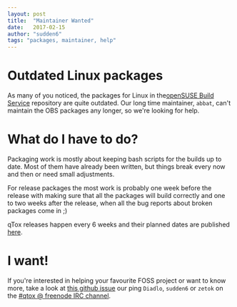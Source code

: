 ```yaml
---
layout: post
title:  "Maintainer Wanted"
date:   2017-02-15
author: "sudden6"
tags: "packages, maintainer, help"
---
```


# Outdated Linux packages

As many of you noticed, the packages for Linux in the[openSUSE Build Service]
repository are quite outdated. Our long time maintainer, `abbat`, can't
maintain the OBS packages any longer, so we're looking for help.

# What do I have to do?

Packaging work is mostly about keeping bash scripts for the builds up to date.
Most of them have already been written, but things break every now and then or
need small adjustments.

For release packages the most work is probably one week before the release
with making sure that all the packages will build correctly and one to two
weeks after the release, when all the bug reports about broken packages come
in ;)

qTox releases happen every 6 weeks and their planned dates are published
[here].

# I want!

If you're interested in helping your favourite FOSS project or want to know
more, take a look at [this github issue] our ping `Diadlo`, `sudden6` or
`zetok` on the [#qtox @ freenode IRC channel].

[#qtox @ freenode IRC channel]: https://webchat.freenode.net/?channels=qtox
[this github issue]: https://github.com/qTox/qTox/issues/4174
[openSUSE Build Service]: https://build.opensuse.org/
[here]: https://github.com/qTox/qTox/milestones
